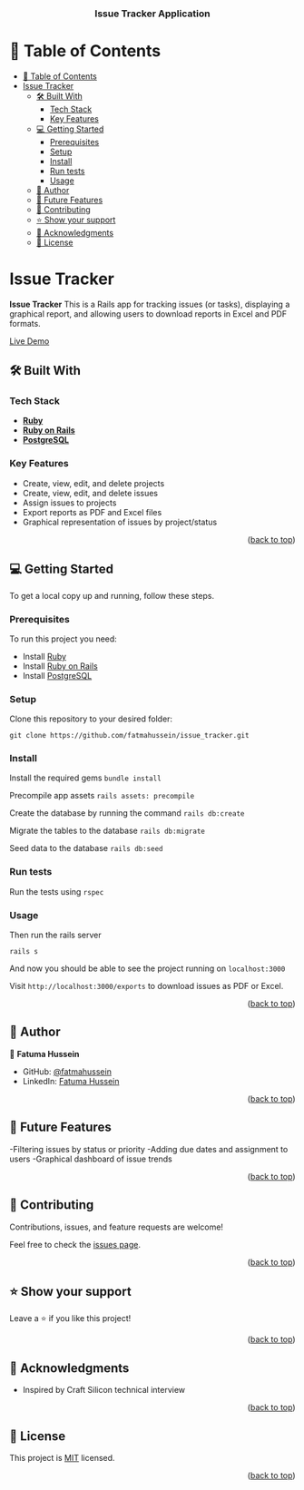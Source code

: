 <a name="readme-top"></a>
<div align="center">

  <h3><b>Issue Tracker Application</b></h3>

</div>

# 📗 Table of Contents

- [📗 Table of Contents](#-table-of-contents)
- [Issue Tracker ](#-issue-tracker-)
  - [🛠 Built With ](#-built-with-)
    - [Tech Stack ](#tech-stack-)
    - [Key Features ](#key-features-)
  - [💻 Getting Started ](#-getting-started-)
    - [Prerequisites](#prerequisites)
    - [Setup](#setup)
    - [Install](#install)
    - [Run tests](#run-tests)
    - [Usage](#usage)
  - [👥 Author ](#-author-)
  - [🔭 Future Features ](#-future-features-)
  - [🤝 Contributing ](#-contributing-)
  - [⭐️ Show your support ](#️-show-your-support-)
  - [🙏 Acknowledgments ](#-acknowledgments-)
  - [📝 License ](#-license-)

# Issue Tracker <a name="issue-tracker"></a>

**Issue Tracker** This is a Rails app for tracking issues (or tasks), displaying a graphical report, and allowing users to download reports in Excel and PDF formats. 

[Live Demo]()


## 🛠 Built With <a name="built-with"></a>

### Tech Stack <a name="tech-stack"></a>

- **[Ruby](https://www.ruby-lang.org/en/)**
- **[Ruby on Rails](https://rubyonrails.org/)**
- **[PostgreSQL](https://www.postgresql.org/)**

### Key Features <a name="key-features"></a>

- Create, view, edit, and delete projects
- Create, view, edit, and delete issues
- Assign issues to projects
- Export reports as PDF and Excel files
- Graphical representation of issues by project/status

<p align="right">(<a href="#readme-top">back to top</a>)</p>

## 💻 Getting Started <a name="getting-started"></a>

To get a local copy up and running, follow these steps.

### Prerequisites

To run this project you need:

- Install [Ruby](https://www.ruby-lang.org/en/)
- Install [Ruby on Rails](https://rubyonrails.org/)
- Install [PostgreSQL](https://www.postgresql.org/)

### Setup

Clone this repository to your desired folder:

`git clone https://github.com/fatmahussein/issue_tracker.git`

### Install

Install the required gems
`bundle install`

Precompile  app assets
`rails assets: precompile`

Create the database by running the command
`rails db:create`

Migrate the tables to the database
`rails db:migrate`

Seed data to the database
`rails db:seed`


### Run tests

Run the tests using
`rspec`

### Usage

Then run the rails server

`rails s`

And now you should be able to see the project running on `localhost:3000`

Visit `http://localhost:3000/exports` to download issues as PDF or Excel.


<p align="right">(<a href="#readme-top">back to top</a>)</p>

## 👥 Author <a name="authors"></a>

👤 **Fatuma Hussein**

- GitHub: [@fatmahussein](https://github.com/fatmahussein)
- LinkedIn: [Fatuma Hussein](https://www.linkedin.com/in/fatmahusseinhassan/)

<p align="right">(<a href="#readme-top">back to top</a>)</p>

## 🔭 Future Features <a name="future-features"></a>

-Filtering issues by status or priority
-Adding due dates and assignment to users
-Graphical dashboard of issue trends

<p align="right">(<a href="#readme-top">back to top</a>)</p>

## 🤝 Contributing <a name="contributing"></a>

Contributions, issues, and feature requests are welcome!

Feel free to check the [issues page](../../issues/).

<p align="right">(<a href="#readme-top">back to top</a>)</p>

## ⭐️ Show your support <a name="support"></a>

Leave a ⭐️ if you like this project!

<p align="right">(<a href="#readme-top">back to top</a>)</p>

## 🙏 Acknowledgments <a name="acknowledgements"></a>

- Inspired by Craft Silicon technical interview

<p align="right">(<a href="#readme-top">back to top</a>)</p>

## 📝 License <a name="license"></a>

This project is [MIT](./LICENSE) licensed.

<p align="right">(<a href="#readme-top">back to top</a>)</p>
